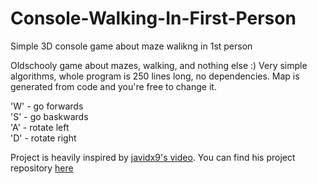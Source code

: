 # Console-Walking-In-First-Person
Simple 3D console game about maze walikng in 1st person

Oldschooly game about mazes, walking, and nothing else :) Very simple algorithms, whole program is 250 lines long, no dependencies. Map is generated from code and you're free to change it. 

'W' - go forwards <br/>
'S' - go baskwards <br/>
'A' - rotate left <br/>
'D' - rotate right <br/>

Project is heavily inspired by [javidx9's video](https://www.youtube.com/watch?v=xW8skO7MFYw). You can find his project repository [here](https://github.com/OneLoneCoder/CommandLineFPS)
